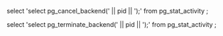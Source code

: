 select 'select pg_cancel_backend(' || pid || ');' from pg_stat_activity ;

select 'select pg_terminate_backend(' || pid || ');' from pg_stat_activity ;

